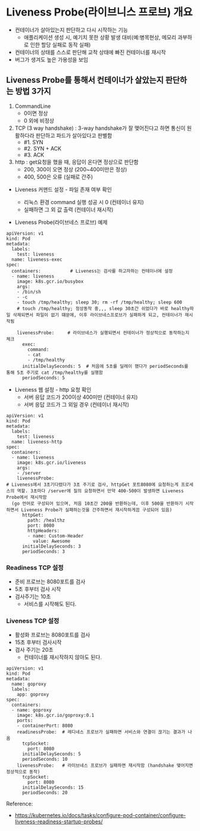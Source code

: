 # Liveness Probe(라이브니스 프로브) 개요
- 컨테이너가 살아있는지 판단하고 다시 시작하는 기능
  - 애플리케이션 생성 시, 예기치 못한 상황 발생 대비(예:병목현상, 메모리 과부하로 인한 할당 실패로 동작 실패) 
- 컨테이너의 상태를 스스로 판단해 교착 상태에 빠진 컨테이너를 재시작
- 버그가 생겨도 높은 가용성을 보임

## Liveness Probe를 통해서 컨테이너가 살았는지 판단하는 방법 3가지
1. CommandLine
   - 0이면 정상
   - 0 외에 비정상
2. TCP (3 way handshake) : 3-way handshake가 잘 맺어진다고 하면 통신이 원활하다라 판단하고 파드가 살아있다고 판별함
   - #1. SYN
   - #2. SYN + ACK
   - #3. ACK
3. http : get요청을 했을 때, 응답이 온다면 정상으로 판단함
   - 200, 300이 오면 정상 (200~400미만은 정상)
   - 400, 500은 오류 (실패로 간주)


- Liveness 커맨드 설정 - 파일 존재 여부 확인
   - 리눅스 환경 command 실행 성공 시 0 (컨테이너 유지)
   - 실패하면 그 외 값 출력 (컨테이너 재시작)

- Liveness Probe(라이브네스 프로브) 예제
```
apiVersion: v1
kind: Pod
metadata:
  labels:
    test: liveness
  name: liveness-exec
spec:
  containers:           # Liveness는 검사를 하고자하는 컨테이너에 설정
  - name: liveness
    image: k8s.gcr.io/busybox
    args:
    - /bin/sh
    - -c
    - touch /tmp/healthy; sleep 30; rm -rf /tmp/healthy; sleep 600  
    # touch /tmp/healthy; 정상동작 중,,, sleep 30초간 쉬었다가 바로 healthy파일 삭제되면서 파일이 없기 떄문에, 이후 라이브네스프로브가 실패하게 되고, 컨테이너가 재시작됨
   
    livenessProbe:     # 라이브네스가 실행되면서 컨테이너가 정상적으로 동작하는지 체크
      exec:
        command:
        - cat
        - /tmp/healthy  
      initialDelaySeconds: 5  # 처음에 5초를 딜레이 했다가 periodSeconds를 통해 5초 주기로 cat /tmp/healthy를 실행함
      periodSeconds: 5
```



- Liveness 웹 설정 - http 요청 확인
   - 서버 응답 코드가 200이상 400미만 (컨테이너 유지)
   - 서버 응답 코드가 그 외일 경우 (컨테이너 재시작)

```
apiVersion: v1
kind: Pod
metadata:
  labels:
    test: liveness
  name: liveness-http
spec:
  containers:
  - name: liveness
    image: k8s.gcr.io/liveness
    args:
    - /server
    livenessProbe:  
# Liveness에서 3초기다렸다가 3초 주기로 검사, httpGet 포트8080에 요청하는게 프로세스의 역할. 3초마다 /server에 질의 요청하면서 만약 400-500이 발생하면 Liveness Probe에서 재시작함
  (go 언어로 구성되어 있으며, 처음 10초간 200을 반환하는데, 이후 500을 반환하기 시작하면서 Liveness Probe가 실패하는것을 간주하면서 재시작하게끔 구성되어 있음)
      httpGet:
        path: /healthz
        port: 8080
        httpHeaders:
        - name: Custom-Header
          value: Awesome
      initialDelaySeconds: 3
      periodSeconds: 3
```



### Readiness TCP 설정
- 준비 프로브는 8080포트를 검사
- 5초 후부터 검사 시작
- 검사주기는 10초
   - 서비스를 시작해도 된다.

### Liveness TCP 설정
- 활성화 프로브는 8080포트를 검사
- 15초 후부터 검사시작
- 검사 주기는 20초
  - 컨테이너를 재시작하지 않아도 된다.

```
apiVersion: v1
kind: Pod
metadata:
  name: goproxy
  labels:
    app: goproxy
spec:
  containers:
  - name: goproxy
    image: k8s.gcr.io/goproxy:0.1
    ports:
    - containerPort: 8080
    readinessProbe:  # 레디네스 프로브가 실패하면 서비스와 연결이 끊기는 결과가 나옴
      tcpSocket:
        port: 8080
      initialDelaySeconds: 5
      periodSeconds: 10
    livenessProbe:   # 라이브네스 프로브가 실패하면 재시작함 (handshake 맺어지면 정상적으로 동작)
      tcpSocket:
        port: 8080
      initialDelaySeconds: 15
      periodSeconds: 20
```


Reference:
- https://kubernetes.io/docs/tasks/configure-pod-container/configure-liveness-readiness-startup-probes/
